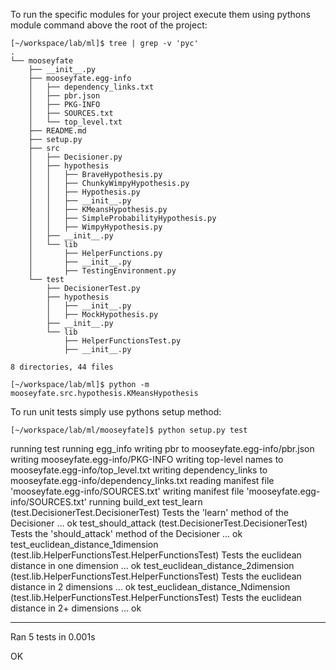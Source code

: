 To run the specific modules for your project execute them using pythons module command above the root of the project:
```
[~/workspace/lab/ml]$ tree | grep -v 'pyc'
.
└── mooseyfate
    ├── __init__.py
    ├── mooseyfate.egg-info
    │   ├── dependency_links.txt
    │   ├── pbr.json
    │   ├── PKG-INFO
    │   ├── SOURCES.txt
    │   └── top_level.txt
    ├── README.md
    ├── setup.py
    ├── src
    │   ├── Decisioner.py
    │   ├── hypothesis
    │   │   ├── BraveHypothesis.py
    │   │   ├── ChunkyWimpyHypothesis.py
    │   │   ├── Hypothesis.py
    │   │   ├── __init__.py
    │   │   ├── KMeansHypothesis.py
    │   │   ├── SimpleProbabilityHypothesis.py
    │   │   ├── WimpyHypothesis.py
    │   ├── __init__.py
    │   └── lib
    │       ├── HelperFunctions.py
    │       ├── __init__.py
    │       ├── TestingEnvironment.py
    └── test
        ├── DecisionerTest.py
        ├── hypothesis
        │   ├── __init__.py
        │   ├── MockHypothesis.py
        ├── __init__.py
        └── lib
            ├── HelperFunctionsTest.py
            ├── __init__.py

8 directories, 44 files

[~/workspace/lab/ml]$ python -m mooseyfate.src.hypothesis.KMeansHypothesis
```

To run unit tests simply use pythons setup method:

```
[~/workspace/lab/ml/mooseyfate]$ python setup.py test
```
running test
running egg_info
writing pbr to mooseyfate.egg-info/pbr.json
writing mooseyfate.egg-info/PKG-INFO
writing top-level names to mooseyfate.egg-info/top_level.txt
writing dependency_links to mooseyfate.egg-info/dependency_links.txt
reading manifest file 'mooseyfate.egg-info/SOURCES.txt'
writing manifest file 'mooseyfate.egg-info/SOURCES.txt'
running build_ext
test_learn (test.DecisionerTest.DecisionerTest)
Tests the 'learn' method of the Decisioner ... ok
test_should_attack (test.DecisionerTest.DecisionerTest)
Tests the 'should_attack' method of the Decisioner ... ok
test_euclidean_distance_1dimension (test.lib.HelperFunctionsTest.HelperFunctionsTest)
Tests the euclidean distance in one dimension ... ok
test_euclidean_distance_2dimension (test.lib.HelperFunctionsTest.HelperFunctionsTest)
Tests the euclidean distance in 2 dimensions ... ok
test_euclidean_distance_Ndimension (test.lib.HelperFunctionsTest.HelperFunctionsTest)
Tests the euclidean distance in 2+ dimensions ... ok

----------------------------------------------------------------------
Ran 5 tests in 0.001s

OK
```
